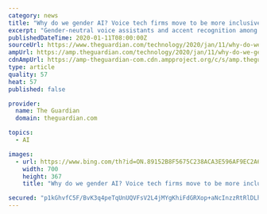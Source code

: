 ```yaml
---
category: news
title: "Why do we gender AI? Voice tech firms move to be more inclusive"
excerpt: "Gender-neutral voice assistants and accent recognition among projects in the pipeline"
publishedDateTime: 2020-01-11T08:00:00Z
sourceUrl: https://www.theguardian.com/technology/2020/jan/11/why-do-we-gender-ai-voice-tech-firms-move-to-be-more-inclusive
ampUrl: https://amp.theguardian.com/technology/2020/jan/11/why-do-we-gender-ai-voice-tech-firms-move-to-be-more-inclusive
cdnAmpUrl: https://amp-theguardian-com.cdn.ampproject.org/c/s/amp.theguardian.com/technology/2020/jan/11/why-do-we-gender-ai-voice-tech-firms-move-to-be-more-inclusive
type: article
quality: 57
heat: 57
published: false

provider:
  name: The Guardian
  domain: theguardian.com

topics:
  - AI

images:
  - url: https://www.bing.com/th?id=ON.89152B8F5675C238ACA3E596AF9EC2A6
    width: 700
    height: 367
    title: "Why do we gender AI? Voice tech firms move to be more inclusive"

secured: "p1kGhvfC5F/BvK3q4peTqUnUQVFsV2L4jMYgKhiFdGRXop+aNcInzzRtRlDLhj8E9XrcePpG0sfje1Mrd32eZ0YFPHZ4HlGsiOoqUySd7JzXaxCNoZVF2WQlYnINi1gdjBkmgirO+zeSiqdLmMpLo1P/cluPWAD+vB/1eZAT51zVuSl++fKFTpdb8+N8ajpMzYlWB2WSxTmF0kQYgFFzasvmvNQZOL/dI13r3OB5282ot+YIlg2Xgf03MxDTgR1BFvVVlDFilJbIwqMDxiyGSA==;zv+wFmfjQ785NlHl9R8VzQ=="
---
```


